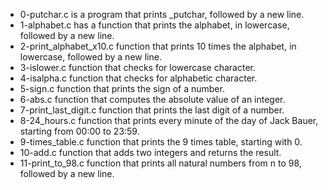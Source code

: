 - 0-putchar.c is a program that prints _putchar, followed by a new line.
- 1-alphabet.c has a function that prints the alphabet, in lowercase, followed by a new line.
- 2-print_alphabet_x10.c function that prints 10 times the alphabet, in lowercase, followed by a new line.
- 3-islower.c function that checks for lowercase character.
- 4-isalpha.c function that checks for alphabetic character.
- 5-sign.c function that prints the sign of a number.
- 6-abs.c function that computes the absolute value of an integer.
- 7-print_last_digit.c function that prints the last digit of a number.
- 8-24_hours.c function that prints every minute of the day of Jack Bauer, starting from 00:00 to 23:59.
- 9-times_table.c function that prints the 9 times table, starting with 0.
- 10-add.c function that adds two integers and returns the result.
- 11-print_to_98.c function that prints all natural numbers from n to 98, followed by a new line.
